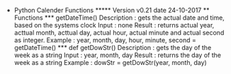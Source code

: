 * Python Calender Functions
***** Version v0.21 date 24-10-2017
** Functions
*** getDateTime()
Description : gets the actual date and time, based on the systems clock
Input       : none
Result      : returns actual year, acttual month, acttual day, actual hour, actual minute and  actual second as integer.
Example     : year, month, day, hour, minute, second = getDateTime()
*** def getDowStr()
Description : gets the day of the week as a string
Input       : year, month, day
Result      : returns the day of the week as a string
Example     : dowStr = getDowStr(year, month, day)
